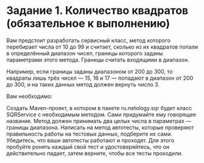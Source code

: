 # Задание 1. Количество квадратов (обязательное к выполнению)
Вам предстоит разработать сервисный класс, метод которого перебирает числа от 10 до 99 и считает, сколько из их квадратов попали в определённый диапазон чисел, границы которого заданы параметрами этого метода. Границы считать входящими в диапазон.

Например, если границы заданы диапазоном от 200 до 300, то квадраты лишь трёх чисел — 15, 16 и 17 — попадают в диапазон от 200 до 300, и на таких данных метод должен вернуть число 3.

Вам необходимо:

Создать Maven-проект, в котором в пакете ru.netology.sqr будет класс SQRService с необходимым методом. Сами придумайте ему говорящее название.
Метод должен принимать два целых числа в параметрах — границы диапазона.
Написать на метод автотесты, которые проверяют правильность работы на тестовых данных, подберите их сами.
Убедитесь, что ваши автотесты работают и проходят. Для этого пробуйте ронять каждый свой тест и удостоверяйтесь, что он действительно падает, затем верните, чтобы все тесты проходили.